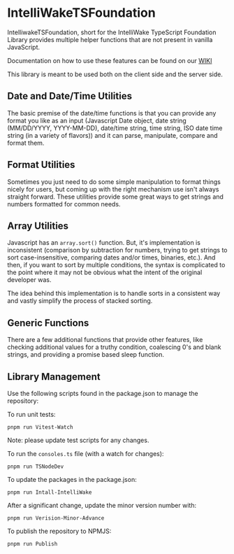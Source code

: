 # IntelliWakeTSFoundation
IntelliwakeTSFoundation, short for the IntelliWake TypeScript Foundation Library provides multiple helper functions that are not present in vanilla JavaScript.

Documentation on how to use these features can be found on our [WIKI](https://github.com/SolidBasisVentures/IntelliWakeTSFoundation/wiki)

This library is meant to be used both on the client side and the server side.

## Date and Date/Time Utilities
The basic premise of the date/time functions is that you can provide any format you like as an input (Javascript Date object, date string (MM/DD/YYYY, YYYY-MM-DD), date/time string, time string, ISO date time string (in a variety of flavors)) and it can parse, manipulate, compare and format them.

## Format Utilities
Sometimes you just need to do some simple manipulation to format things nicely for users, but coming up with the right mechanism use isn't always straight forward.  These utilities provide some great ways to get strings and numbers formatted for common needs.

## Array Utilities
Javascript has an `array.sort()` function.  But, it's implementation is inconsistent (comparison by subtraction for numbers, trying to get strings to sort case-insensitive, comparing dates and/or times, binaries, etc.).  And then, if you want to sort by multiple conditions, the syntax is complicated to the point where it may not be obvious what the intent of the original developer was.

The idea behind this implementation is to handle sorts in a consistent way and vastly simplify the process of stacked sorting.

## Generic Functions
There are a few additional functions that provide other features, like checking additional values for a truthy condition, coalescing 0's and blank strings, and providing a promise based sleep function.

## Library Management

Use the following scripts found in the package.json to manage the repository:

To run unit tests:
```
pnpm run Vitest-Watch
```
Note: please update test scripts for any changes.

To run the `consoles.ts` file (with a watch for changes):
```
pnpm run TSNodeDev
```

To update the packages in the package.json:
```
pnpm run Intall-IntelliWake
```

After a significant change, update the minor version number with:
```
pnpm run Verision-Minor-Advance
```

To publish the repository to NPMJS:
```
pnpm run Publish
```
